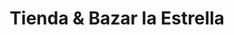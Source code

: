 ---
title: "Tienda & Bazar la Estrella"
url: /san-antonio/tienda-und-bazar-la-estrella/
shop: Allgemein
---